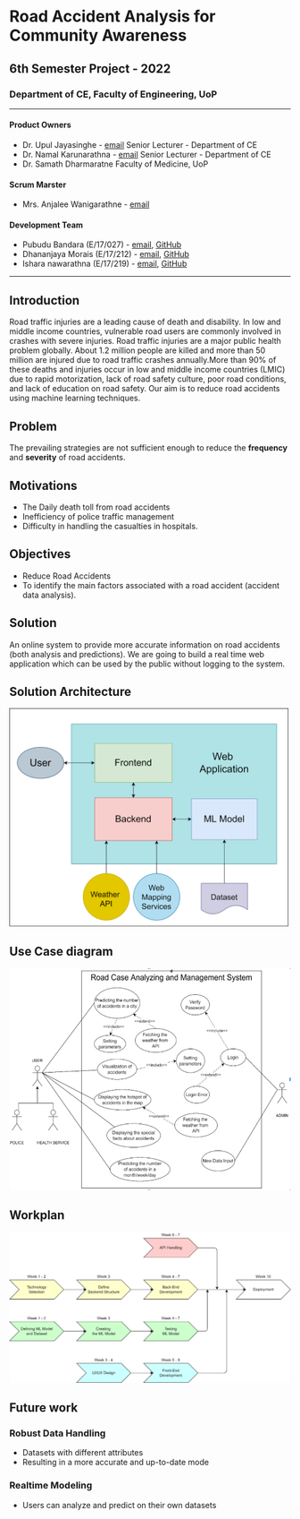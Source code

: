 # Road Accident Analysis for Community Awareness
## 6th Semester Project - 2022
### Department of CE, Faculty of Engineering, UoP

---

#### Product Owners
- Dr. Upul Jayasinghe - [email](mailto:upuljm@eng.pdn.ac.lk)
Senior Lecturer - Department of CE
- Dr. Namal Karunarathna - [email](mailto:namal@eng.pdn.ac.lk)
Senior Lecturer - Department of CE
- Dr. Samath Dharmaratne
Faculty of Medicine, UoP
#### Scrum Marster
- Mrs. Anjalee Wanigarathne - [email](mailto:anj.wanigarathne@eng.pdn.ac.lk)
#### Development Team
- Pubudu Bandara (E/17/027) - [email](mailto:pubuducb@gmail.com), [GitHub](https://github.com/pubuducb)
- Dhananjaya Morais (E/17/212) - [email](mailto:e17212@eng.pdn.ac.lk), [GitHub](https://github.com)
- Ishara nawarathna (E/17/219) - [email](mailto:e17219@eng.pdn.ac.lk), [GitHub](https://github.com)

---
## Introduction

Road traffic injuries are a leading cause of death and disability. In low and middle income countries, vulnerable road users are commonly involved in crashes with severe injuries. Road traffic injuries are a major public health problem globally. About 1.2 million people are killed and more than 50 million are injured due to road traffic crashes annually.More than 90% of these deaths and injuries occur in low and middle income countries (LMIC) due to rapid motorization, lack of road safety culture, poor road conditions, and lack of education on road safety. Our aim is to reduce road accidents using machine learning techniques.

## Problem
The prevailing strategies are not sufficient enough to reduce the **frequency** and **severity** of road accidents.

## Motivations
- The Daily death toll from road accidents
- Inefficiency of  police traffic management
- Difficulty in handling the casualties in hospitals.

## Objectives
- Reduce Road Accidents
- To identify the main factors associated with a road  accident (accident data analysis).

## Solution
An online system to provide more accurate information on road accidents (both analysis and predictions). We are going to build a real time web application which can be used by the public without logging to the system.

## Solution Architecture
<img src="docs\images\solution_architecture.png" width="500">

## Use Case diagram
<img src="docs\images\usecase_diagram.png" width="600">

## Workplan
<img src="docs\images\workplan.png" width="800">

## Future work

### Robust Data Handling
- Datasets with different attributes
- Resulting in a more accurate and up-to-date mode

### Realtime Modeling
- Users can analyze and predict on their own datasets




